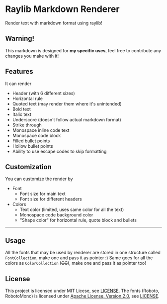 # Raylib Markdown Renderer
Render text with markdown format using raylib!

## Warning!
This markdown is designed for **my specific uses**, feel free to contribute any changes you make with it!

## Features
It can render
- Header (with 6 different sizes)
- Horizontal rule
- Quoted text (may render them where it's unintended)
- Bold text
- Italic text
- Underscore (doesn't follow actual markdown format)
- Strike through
- Monospace inline code text
- Monospace code block
- Filled bullet points
- Hollow bullet points
- Ability to use escape codes to skip formatting

## Customization
You can customize the render by
- Font
  - Font size for main text
  - Font size for different headers
- Colors
  - Text color (limited, uses same color for all the text)
  - Monospace code background color
  - "Shape color" for horizontal rule, quote block and bullets

---
## Usage
All the fonts that may be used by renderer are stored in one structure called `FontCollection`, make one and pass it as pointer :)
Same goes for all the colors as `ColorCollection` (~~CC~~), make one and pass it as pointer too!

## License
This project is licensed under MIT Licese, see [LICENSE](LICENSE).
The fonts (Roboto, RobotoMono) is licensed under [Apache License, Version 2.0](https://www.apache.org/licenses/LICENSE-2.0), see [LICENSE](LICENSE).
